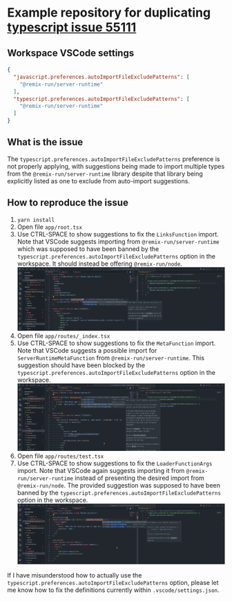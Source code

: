 # Example repository for duplicating [typescript issue 55111](https://github.com/microsoft/TypeScript/issues/55111)

## Workspace VSCode settings

```json
{
  "javascript.preferences.autoImportFileExcludePatterns": [
    "@remix-run/server-runtime"
  ],
  "typescript.preferences.autoImportFileExcludePatterns": [
    "@remix-run/server-runtime"
  ]
}
```

## What is the issue

The `typescript.preferences.autoImportFileExcludePatterns` preference is not properly applying, with suggestions being made to import multiple types from the `@remix-run/server-runtime` library despite that library being explicitly listed as one to exclude from auto-import suggestions.

## How to reproduce the issue

1. `yarn install`
2. Open file `app/root.tsx`
3. Use CTRL-SPACE to show suggestions to fix the `LinksFunction` import. Note that VSCode suggests importing from `@remix-run/server-runtime` which was supposed to have been banned by the `typescript.preferences.autoImportFileExcludePatterns` option in the workspace. It should instead be offering `@remix-run/node`.
   ![Links function example](./images/LinksFunction.png)
4. Open file `app/routes/_index.tsx`
5. Use CTRL-SPACE to show suggestions to fix the `MetaFunction` import. Note that VSCode suggests a possible import for `ServerRuntimeMetaFunction` from `@remix-run/server-runtime`. This suggestion should have been blocked by the `typescript.preferences.autoImportFileExcludePatterns` option in the workspace.
   ![ServerRuntimeMetaFunction example](./images/ServerRuntimeMetaFunction.png)
6. Open file `app/routes/test.tsx`
7. Use CTRL-SPACE to show suggestions to fix the `LoaderFunctionArgs` import. Note that VSCode again suggests importing it from `@remix-run/server-runtime` instead of presenting the desired import from `@remix-run/node`. The provided suggestion was supposed to have been banned by the `typescript.preferences.autoImportFileExcludePatterns` option in the workspace.
   ![LoaderFunctionArgs example](./images/LoaderFunctionArgs.png)

If I have misunderstood how to actually use the `typescript.preferences.autoImportFileExcludePatterns` option, please let me know how to fix the definitions currently within `.vscode/settings.json`.
